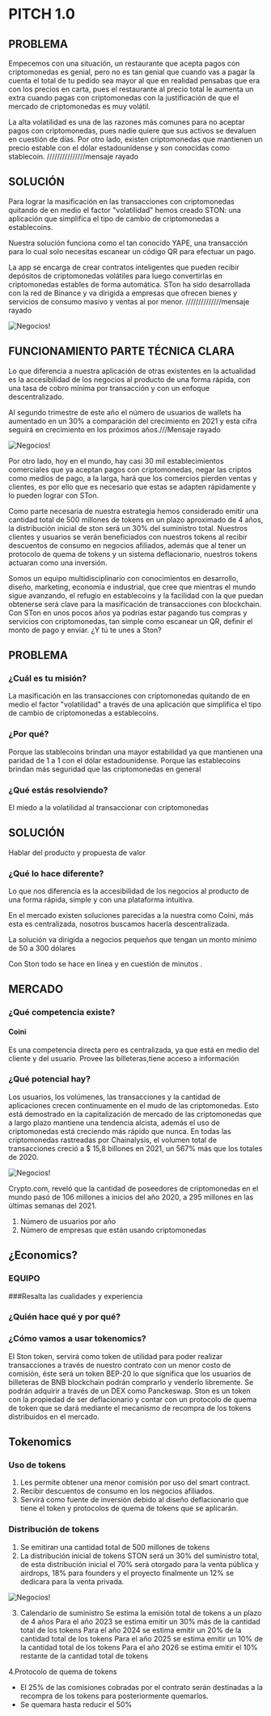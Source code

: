 # PITCH 1.0

## PROBLEMA
Empecemos con una situación, un restaurante que acepta pagos con criptomonedas es genial, pero no es tan genial que cuando vas a pagar la cuenta el total de tu pedido sea mayor al que en realidad pensabas que era con los precios en carta, pues el restaurante al precio total le aumenta un extra cuando pagas con criptomonedas con la justificación de que el mercado de criptomonedas es muy volátil.

La alta volatilidad es una de las razones más comunes para no aceptar pagos con criptomonedas, pues nadie quiere que sus activos se devaluen en cuestión de días. Por otro lado, existen criptomonedas que mantienen un precio estable con el dólar estadounidense y son conocidas como stablecoin.
///////////////mensaje rayado

## SOLUCIÓN
Para lograr la masificación en las transacciones con criptomonedas quitando de en medio el factor "volatilidad" hemos creado STON: una aplicación que simplifica el tipo de cambio de criptomonedas a establecoins.

Nuestra solución  funciona como el tan conocido YAPE, una transacción para lo cual solo necesitas escanear un código QR para efectuar un pago.

La app se encarga de crear contratos inteligentes que pueden recibir depósitos de criptomonedas volátiles para luego convertirlas en criptomonedas estables de forma automática. STon ha sido desarrollada con la red de Binance y va dirigida a empresas que ofrecen bienes y servicios de consumo masivo y ventas al por menor.
//////////////mensaje rayado

![Negocios!](/assets/images/san-juan-mountains.jpg "San Juan Mountains")

## FUNCIONAMIENTO PARTE TÉCNICA CLARA 

Lo que diferencia a nuestra aplicación de otras existentes en la actualidad es la accesibilidad de los negocios al producto de una forma rápida, con una tasa de cobro mínima por transacción y con un enfoque descentralizado.

Al segundo trimestre de este año el número de usuarios de wallets ha aumentado en un 30% a comparación del crecimiento en 2021 y esta cifra seguirá en crecimiento en los próximos años.///Mensaje rayado

![Negocios!](/assets/images/san-juan-mountains.jpg "San Juan Mountains")

Por otro lado, hoy en el mundo, hay casi 30 mil establecimientos comerciales que ya aceptan pagos con criptomonedas,  negar las criptos como medios de pago, a la larga, hará que los comercios pierden ventas y clientes, es por ello que es necesario que estas se adapten rápidamente y lo pueden lograr con STon.

Como parte necesaria de nuestra estrategia hemos considerado emitir una cantidad total de 500 millones de tokens en un plazo aproximado de 4 años, la distribución inicial de ston será un 30% del suministro total. Nuestros clientes y usuarios se verán beneficiados con nuestros tokens al recibir descuentos de consumo en negocios afiliados, además que al tener un protocolo de quema de tokens y un sistema deflacionario, nuestros tokens actuaran como una inversión.

Somos un equipo multidisciplinario con conocimientos en desarrollo, diseño, marketing, economía e industrial, que cree que mientras el mundo sigue avanzando, el refugio en establecoins y la facilidad con la que puedan obtenerse será clave para la masificación de transacciones con blockchain. Con STon en unos pocos años ya podrías estar pagando tus compras y servicios con criptomonedas, tan simple como escanear un QR, definir el monto de pago y enviar. ¿Y tú te unes a Ston?

## PROBLEMA
### ¿Cuál es tu misión?
La masificación en las transacciones con criptomonedas quitando de en medio el factor "volatilidad" a través de una aplicación que simplifica el tipo de cambio de criptomonedas a establecoins.

### ¿Por qué?
Porque las stablecoins brindan una mayor estabilidad ya que mantienen una paridad de 1 a 1 con el dólar estadounidense.
Porque las establecoins brindan más seguridad que las criptomonedas en general 
 
### ¿Qué estás resolviendo?
El miedo a la volatilidad al transaccionar con criptomonedas



## SOLUCIÓN
Hablar del producto y propuesta de valor
### ¿Qué lo hace diferente?

Lo que nos diferencia es la accesibilidad de los negocios al producto de una forma rápida, simple y con una plataforma intuitiva. 

En el mercado existen soluciones parecidas a la nuestra como Coini, más esta es centralizada, nosotros buscamos hacerla descentralizada. 

La solución va dirigida a negocios pequeños que tengan un monto mínimo de 50 a 300 dólares

Con Ston todo se hace en línea y en cuestión de minutos .

## MERCADO
### ¿Qué competencia existe?
#### Coini 
Es una competencia directa pero es centralizada, ya que está en medio del cliente y del usuario. Provee las billeteras,tiene acceso a información

### ¿Qué potencial hay?
Los usuarios, los volúmenes, las transacciones y la cantidad de aplicaciones crecen continuamente en el mudo de las criptomonedas. Esto está demostrado en la capitalización de mercado de las criptomonedas que a largo plazo mantiene una tendencia alcista, además el uso de criptomonedas está creciendo más rápido que nunca. En todas las criptomonedas rastreadas por Chainalysis, el volumen total de transacciones creció a $ 15,8 billones en 2021, un 567% más que los totales de 2020.

![Negocios!](/assets/images/san-juan-mountains.jpg "San Juan Mountains")

Crypto.com, reveló que la cantidad de poseedores de criptomonedas en el mundo pasó de 106 millones a inicios del año 2020, a 295 millones en las últimas semanas del 2021.

1. Número de usuarios por año 
2. Número de empresas que están usando criptomonedas

## ¿Economics?

### EQUIPO

###Resalta las cualidades y experiencia

### ¿Quién hace qué y por qué?

### ¿Cómo vamos a usar tokenomics?
El Ston token, servirá como token de utilidad para poder realizar transacciones a través de nuestro contrato con un menor costo de comisión, éste será un token BEP-20 lo que significa que los usuarios de billeteras de BNB blockchain podrán comprarlo y venderlo libremente. Se podrán adquirir a través de un DEX como Panckeswap.
Ston es un token con la propiedad de ser deflacionario y contar con un protocolo de quema de token que se dará mediante el mecanismo de recompra de los tokens distribuidos en el mercado.

## Tokenomics
### Uso de tokens
1. Les permite obtener una menor comisión por uso del smart contract.
2. Recibir descuentos de consumo en los negocios afiliados.
3. Servirá como fuente de inversión debido al diseño deflacionario que tiene el token y protocolos de quema de tokens que se aplicarán.
### Distribución de tokens
1. Se emitiran una cantidad total de 500 millones de tokens
2. La distribución inicial de tokens STON será un 30% del suministro total, de esta distribución inicial el 70% será otorgado para la venta pública y airdrops, 18% para founders y el proyecto finalmente un 12%  se dedicara para la venta privada.

![Negocios!](/assets/images/san-juan-mountains.jpg "San Juan Mountains")

3. Calendario de suministro
Se estima la emisión total de tokens a un plazo de 4 años
Para el año 2023 se estima emitir un 30% más de la cantidad total de los tokens
Para el año 2024 se estima emitir un 20% de la cantidad total de los tokens
Para el año 2025 se estima emitir un 10% de la cantidad total de los tokens
Para el año 2026 se estima emitir el 10% restante de la cantidad total de tokens

4.Protocolo de quema de tokens
- El 25% de las comisiones cobradas por el contrato serán destinadas a la recompra de los tokens para posteriormente quemarlos.
- Se quemara hasta reducir el 50%
